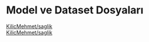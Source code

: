 # Model ve Dataset Dosyaları       
[KilicMehmet/saglik](https://huggingface.co/KilicMehmet/saglik)         
[KilicMehmet/saglik](https://huggingface.co/datasets/KilicMehmet/turkceSaglik)

